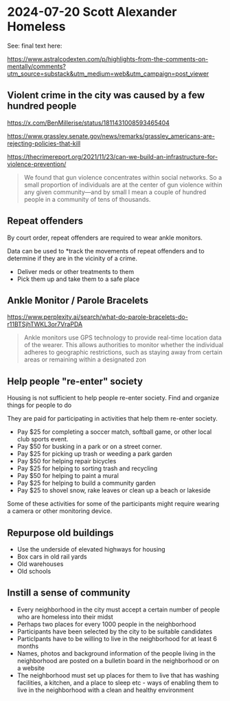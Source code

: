 # 2024-07-20 Scott Alexander Homeless
See: final text here:

https://www.astralcodexten.com/p/highlights-from-the-comments-on-mentally/comments?utm_source=substack&utm_medium=web&utm_campaign=post_viewer

## Violent crime in the city was caused by a few hundred people

https://x.com/BenMillerise/status/1811431008593465404

https://www.grassley.senate.gov/news/remarks/grassley_americans-are-rejecting-policies-that-kill

https://thecrimereport.org/2021/11/23/can-we-build-an-infrastructure-for-violence-prevention/

> We found that gun violence concentrates within social networks. So a small proportion of individuals are at the center of gun violence within any given community—and by small I mean a couple of hundred people in a community of tens of thousands.

## Repeat offenders

By court order, repeat offenders are required to wear ankle monitors.

Data can be used to
*track the movements of repeat offenders and to determine if they are in the vicinity of a crime.
* Deliver meds or other treatments to them
* Pick them up and take them to a safe place

## Ankle Monitor / Parole Bracelets

https://www.perplexity.ai/search/what-do-parole-bracelets-do-r11BTSjhTWKL3or7VraPDA

> Ankle monitors use GPS technology to provide real-time location data of the wearer. This allows authorities to monitor whether the individual adheres to geographic restrictions, such as staying away from certain areas or remaining within a designated zon

## Help people "re-enter" society

Housing is not sufficient to help people re-enter society. Find and organize things for people to do

They are paid for participating in activities that help them re-enter society.

* Pay $25 for completing a soccer match, softball game, or other local club sports event.
* Pay $50 for busking in a park or on a street corner.
* Pay $25 for picking up trash or weeding a park garden
* Pay $50 for helping repair bicycles
* Pay $25 for helping to sorting trash and recycling
* Pay $50 for helping to paint a mural
* Pay $25 for helping to build a community garden
* Pay $25 to shovel snow, rake leaves or clean up a beach or lakeside

Some of these activities for some of the participants might require wearing a camera or other monitoring device.


## Repurpose old buildings

* Use the underside of elevated highways for housing
* Box cars in old rail yards
* Old warehouses
* Old schools


## Instill a sense of community

* Every neighborhood in the city must accept a certain number of people who are homeless into their midst
* Perhaps two places for every 1000 people in the neighborhood
* Participants have been selected by the city to be suitable candidates
* ParticIpants have to be willing to live in the neighborhood for at least 6 months
* Names, photos and background information of the people living in the neighborhood are posted on a bulletin board in the neighborhood or on a website
* The neighborhood must set up  places for them to live that has washing facilities, a kitchen, and a place to sleep etc - ways of enabling them to live in the neighborhood with a clean and healthy environment



